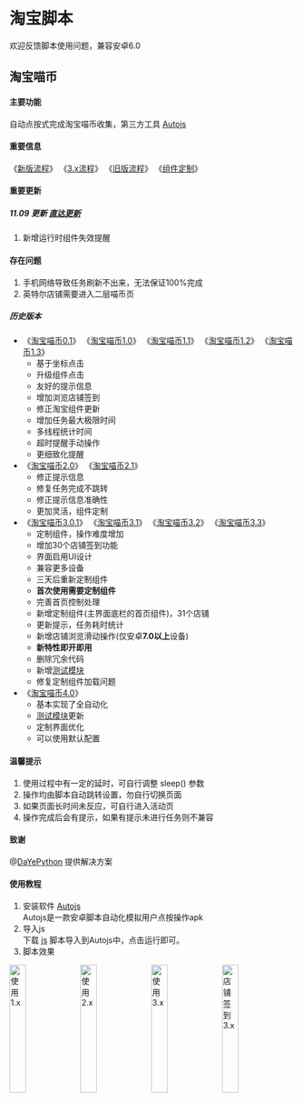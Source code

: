 # 淘宝脚本
欢迎反馈脚本使用问题，兼容安卓6.0
## 淘宝喵币
#### 主要功能  
自动点按式完成淘宝喵币收集，第三方工具 [Autojs](apk)
#### 重要信息
《[新版流程](./custom/log_4.0.txt)》 《[3.x流程](./custom/log3.0.txt)》 《[旧版流程](./custom/log.txt)》 《[组件定制](./custom)》
#### 重要更新
##### 11.09 更新 [直达更新](./release/淘宝喵币4.1.js)
1. 新增运行时组件失效提醒
#### 存在问题
1. 手机网络导致任务刷新不出来，无法保证100%完成
2. 英特尔店铺需要进入二层喵币页
##### 历史版本
* 《[淘宝喵币0.1](./release/history/淘宝喵币0.1.js)》 《[淘宝喵币1.0](./release/history/淘宝喵币1.0.js)》 《[淘宝喵币1.1](./release/history/淘宝喵币1.1.js)》 《[淘宝喵币1.2](./release/history/淘宝喵币1.2.js)》 《[淘宝喵币1.3](./release/history/淘宝喵币1.3.js)》
  * 基于坐标点击
  * 升级组件点击
  * 友好的提示信息
  * 增加浏览店铺签到
  * 修正淘宝组件更新
  * 增加任务最大极限时间
  * 多线程统计时间
  * 超时提醒手动操作
  * 更细致化提醒
* 《[淘宝喵币2.0](./release/history/淘宝喵币2.0.js)》 《[淘宝喵币2.1](./release/history/淘宝喵币2.1.js)》
  * 修正提示信息
  * 修复任务完成不跳转
  * 修正提示信息准确性
  * 更加灵活，组件定制
* 《[淘宝喵币3.0.1](./release/history/淘宝喵币3.0.1.js)》 《[淘宝喵币3.1](./release/history/淘宝喵币3.1.js)》 《[淘宝喵币3.2](./release/history/淘宝喵币3.2.js)》 《[淘宝喵币3.3](./release/history/淘宝喵币3.3.js)》
  * 定制组件，操作难度增加
  * 增加30个店铺签到功能
  * 界面启用UI设计
  * 兼容更多设备
  * 三天后重新定制组件
  * **首次使用需要定制组件**
  * 完善首页控制处理
  * 新增定制组件(主界面底栏的首页组件)，31个店铺
  * 更新提示，任务耗时统计
  * 新增店铺浏览滑动操作(仅安卓**7.0以上**设备)
  * **新特性即开即用**
  * 删除冗余代码
  * 新增[测试模块](./test)
  * 修复定制组件加载问题
* 《[淘宝喵币4.0](./release/history/淘宝喵币4.0.js)》
  * 基本实现了全自动化
  * [测试模块](./test)更新
  * 定制界面优化
  * 可以使用默认配置
#### 温馨提示
1. 使用过程中有一定的延时，可自行调整 <kdb> sleep() </kbd> 参数
2. 操作均由脚本自动跳转设置，勿自行切换页面
3. 如果页面长时间未反应，可自行进入活动页
4. 操作完成后会有提示，如果有提示未进行任务则不兼容  
#### 致谢
@[DaYePython](https://github.com/DaYePython) 提供解决方案
#### 使用教程
1. 安装软件 [Autojs](apk)  
Autojs是一款安卓脚本自动化模拟用户点按操作apk
2. 导入js  
下载 [js](release) 脚本导入到Autojs中，点击运行即可。
3. 脚本效果   
<img src="picture/use1.x.gif" alt="使用1.x" width="24%" />
<img src="picture/use2.x.gif" alt="使用2.x" width="24%" />
<img src="picture/use3.x.gif" alt="使用3.x" width="24%" />
<img src="picture/use_sign3.x.gif" alt="店铺签到3.x" width="24%" />